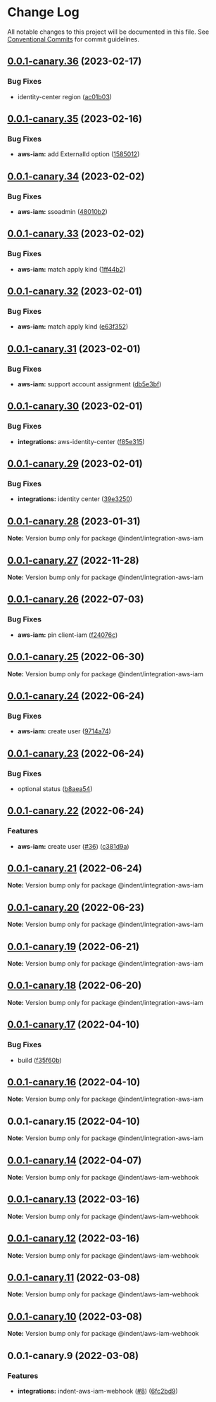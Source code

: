 # Change Log

All notable changes to this project will be documented in this file.
See [Conventional Commits](https://conventionalcommits.org) for commit guidelines.

## [0.0.1-canary.36](https://github.com/indentapis/integrations/compare/@indent/integration-aws-iam@0.0.1-canary.35...@indent/integration-aws-iam@0.0.1-canary.36) (2023-02-17)


### Bug Fixes

* identity-center region ([ac01b03](https://github.com/indentapis/integrations/commit/ac01b038d52c1ba2de6b9bbf675838d8c431e0e9))





## [0.0.1-canary.35](https://github.com/indentapis/integrations/compare/@indent/integration-aws-iam@0.0.1-canary.34...@indent/integration-aws-iam@0.0.1-canary.35) (2023-02-16)


### Bug Fixes

* **aws-iam:** add ExternalId option ([1585012](https://github.com/indentapis/integrations/commit/15850124eed150603aad7ee884bdd7b1b51eb793))





## [0.0.1-canary.34](https://github.com/indentapis/integrations/compare/@indent/integration-aws-iam@0.0.1-canary.33...@indent/integration-aws-iam@0.0.1-canary.34) (2023-02-02)


### Bug Fixes

* **aws-iam:** ssoadmin ([48010b2](https://github.com/indentapis/integrations/commit/48010b2569c53e34dfe33336cd63c4734c76f0df))





## [0.0.1-canary.33](https://github.com/indentapis/integrations/compare/@indent/integration-aws-iam@0.0.1-canary.32...@indent/integration-aws-iam@0.0.1-canary.33) (2023-02-02)


### Bug Fixes

* **aws-iam:** match apply kind ([1ff44b2](https://github.com/indentapis/integrations/commit/1ff44b2e35c92c765afa500deea226778b43572d))





## [0.0.1-canary.32](https://github.com/indentapis/integrations/compare/@indent/integration-aws-iam@0.0.1-canary.31...@indent/integration-aws-iam@0.0.1-canary.32) (2023-02-01)


### Bug Fixes

* **aws-iam:** match apply kind ([e63f352](https://github.com/indentapis/integrations/commit/e63f352358b96ee7385d25430fc72025cfdd2133))





## [0.0.1-canary.31](https://github.com/indentapis/integrations/compare/@indent/integration-aws-iam@0.0.1-canary.30...@indent/integration-aws-iam@0.0.1-canary.31) (2023-02-01)


### Bug Fixes

* **aws-iam:** support account assignment ([db5e3bf](https://github.com/indentapis/integrations/commit/db5e3bffda84aec8baedf0e97faebcd4dd6be6fb))





## [0.0.1-canary.30](https://github.com/indentapis/integrations/compare/@indent/integration-aws-iam@0.0.1-canary.29...@indent/integration-aws-iam@0.0.1-canary.30) (2023-02-01)


### Bug Fixes

* **integrations:** aws-identity-center ([f85e315](https://github.com/indentapis/integrations/commit/f85e315d7a8fd2efbede1d3260f4a738afdd5cb7))





## [0.0.1-canary.29](https://github.com/indentapis/integrations/compare/@indent/integration-aws-iam@0.0.1-canary.28...@indent/integration-aws-iam@0.0.1-canary.29) (2023-02-01)


### Bug Fixes

* **integrations:** identity center ([39e3250](https://github.com/indentapis/integrations/commit/39e3250f0a373dbe9782db9b1be995e8a2547e6d))





## [0.0.1-canary.28](https://github.com/indentapis/integrations/compare/@indent/integration-aws-iam@0.0.1-canary.27...@indent/integration-aws-iam@0.0.1-canary.28) (2023-01-31)

**Note:** Version bump only for package @indent/integration-aws-iam





## [0.0.1-canary.27](https://github.com/indentapis/integrations/compare/@indent/integration-aws-iam@0.0.1-canary.26...@indent/integration-aws-iam@0.0.1-canary.27) (2022-11-28)

**Note:** Version bump only for package @indent/integration-aws-iam





## [0.0.1-canary.26](https://github.com/indentapis/integrations/compare/@indent/integration-aws-iam@0.0.1-canary.25...@indent/integration-aws-iam@0.0.1-canary.26) (2022-07-03)


### Bug Fixes

* **aws-iam:** pin client-iam ([f24076c](https://github.com/indentapis/integrations/commit/f24076cb54feeaa0f2c74c8764eac88b16b20ec4))





## [0.0.1-canary.25](https://github.com/indentapis/integrations/compare/@indent/integration-aws-iam@0.0.1-canary.24...@indent/integration-aws-iam@0.0.1-canary.25) (2022-06-30)

**Note:** Version bump only for package @indent/integration-aws-iam





## [0.0.1-canary.24](https://github.com/indentapis/integrations/compare/@indent/integration-aws-iam@0.0.1-canary.23...@indent/integration-aws-iam@0.0.1-canary.24) (2022-06-24)


### Bug Fixes

* **aws-iam:** create user ([9714a74](https://github.com/indentapis/integrations/commit/9714a74d3fb0f5acf19de2a364e60d7572fd7e12))





## [0.0.1-canary.23](https://github.com/indentapis/integrations/compare/@indent/integration-aws-iam@0.0.1-canary.22...@indent/integration-aws-iam@0.0.1-canary.23) (2022-06-24)


### Bug Fixes

* optional status ([b8aea54](https://github.com/indentapis/integrations/commit/b8aea54147dca9620d0d96cc4da3a1c1de1879c7))





## [0.0.1-canary.22](https://github.com/indentapis/integrations/compare/@indent/integration-aws-iam@0.0.1-canary.21...@indent/integration-aws-iam@0.0.1-canary.22) (2022-06-24)


### Features

* **aws-iam:** create user ([#36](https://github.com/indentapis/integrations/issues/36)) ([c381d9a](https://github.com/indentapis/integrations/commit/c381d9a166f4af7df1844be54385c1f66119ee69))





## [0.0.1-canary.21](https://github.com/indentapis/integrations/compare/@indent/integration-aws-iam@0.0.1-canary.20...@indent/integration-aws-iam@0.0.1-canary.21) (2022-06-24)

**Note:** Version bump only for package @indent/integration-aws-iam





## [0.0.1-canary.20](https://github.com/indentapis/integrations/compare/@indent/integration-aws-iam@0.0.1-canary.19...@indent/integration-aws-iam@0.0.1-canary.20) (2022-06-23)

**Note:** Version bump only for package @indent/integration-aws-iam





## [0.0.1-canary.19](https://github.com/indentapis/integrations/compare/@indent/integration-aws-iam@0.0.1-canary.18...@indent/integration-aws-iam@0.0.1-canary.19) (2022-06-21)

**Note:** Version bump only for package @indent/integration-aws-iam





## [0.0.1-canary.18](https://github.com/indentapis/integrations/compare/@indent/integration-aws-iam@0.0.1-canary.17...@indent/integration-aws-iam@0.0.1-canary.18) (2022-06-20)

**Note:** Version bump only for package @indent/integration-aws-iam





## [0.0.1-canary.17](https://github.com/indentapis/integrations/compare/@indent/integration-aws-iam@0.0.1-canary.16...@indent/integration-aws-iam@0.0.1-canary.17) (2022-04-10)


### Bug Fixes

* build ([f35f60b](https://github.com/indentapis/integrations/commit/f35f60be6050a9f50ae5617be3583c6454e0d5d9))





## [0.0.1-canary.16](https://github.com/indentapis/integrations/compare/@indent/integration-aws-iam@0.0.1-canary.15...@indent/integration-aws-iam@0.0.1-canary.16) (2022-04-10)

**Note:** Version bump only for package @indent/integration-aws-iam





## 0.0.1-canary.15 (2022-04-10)

**Note:** Version bump only for package @indent/integration-aws-iam





## [0.0.1-canary.14](https://github.com/indentapis/integrations/compare/@indent/aws-iam-webhook@0.0.1-canary.13...@indent/aws-iam-webhook@0.0.1-canary.14) (2022-04-07)

**Note:** Version bump only for package @indent/aws-iam-webhook





## [0.0.1-canary.13](https://github.com/indentapis/integrations/compare/@indent/aws-iam-webhook@0.0.1-canary.12...@indent/aws-iam-webhook@0.0.1-canary.13) (2022-03-16)

**Note:** Version bump only for package @indent/aws-iam-webhook





## [0.0.1-canary.12](https://github.com/indentapis/integrations/compare/@indent/aws-iam-webhook@0.0.1-canary.11...@indent/aws-iam-webhook@0.0.1-canary.12) (2022-03-16)

**Note:** Version bump only for package @indent/aws-iam-webhook





## [0.0.1-canary.11](https://github.com/indentapis/integrations/compare/@indent/aws-iam-webhook@0.0.1-canary.10...@indent/aws-iam-webhook@0.0.1-canary.11) (2022-03-08)

**Note:** Version bump only for package @indent/aws-iam-webhook





## [0.0.1-canary.10](https://github.com/indentapis/integrations/compare/@indent/aws-iam-webhook@0.0.1-canary.9...@indent/aws-iam-webhook@0.0.1-canary.10) (2022-03-08)

**Note:** Version bump only for package @indent/aws-iam-webhook





## 0.0.1-canary.9 (2022-03-08)


### Features

* **integrations:** indent-aws-iam-webhook ([#8](https://github.com/indentapis/integrations/issues/8)) ([6fc2bd9](https://github.com/indentapis/integrations/commit/6fc2bd99b876bbbfe7cbd4610ada7807309e46e7))
